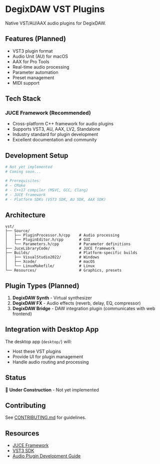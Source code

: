 # DegixDAW VST Plugins

Native VST/AU/AAX audio plugins for DegixDAW.

## Features (Planned)

- VST3 plugin format
- Audio Unit (AU) for macOS
- AAX for Pro Tools
- Real-time audio processing
- Parameter automation
- Preset management
- MIDI support

## Tech Stack

### JUCE Framework (Recommended)
- Cross-platform C++ framework for audio plugins
- Supports VST3, AU, AAX, LV2, Standalone
- Industry standard for plugin development
- Excellent documentation and community

## Development Setup

```bash
# Not yet implemented
# Coming soon...

# Prerequisites:
# - CMake
# - C++17 compiler (MSVC, GCC, Clang)
# - JUCE framework
# - Platform SDKs (VST3 SDK, AU SDK, AAX SDK)
```

## Architecture

```
vst/
├── Source/
│   ├── PluginProcessor.h/cpp    # Audio processing
│   ├── PluginEditor.h/cpp       # GUI
│   └── Parameters.h/cpp         # Parameter definitions
├── JuceLibraryCode/             # JUCE framework
├── Builds/                      # Platform-specific builds
│   ├── VisualStudio2022/        # Windows
│   ├── Xcode/                   # macOS
│   └── LinuxMakefile/           # Linux
└── Resources/                   # Graphics, presets
```

## Plugin Types (Planned)

1. **DegixDAW Synth** - Virtual synthesizer
2. **DegixDAW FX** - Audio effects (reverb, delay, EQ, compressor)
3. **DegixDAW Bridge** - DAW integration plugin (communicates with web frontend)

## Integration with Desktop App

The desktop app (`desktop/`) will:
- Host these VST plugins
- Provide UI for plugin management
- Handle audio routing and processing

## Status

🚧 **Under Construction** - Not yet implemented

## Contributing

See [CONTRIBUTING.md](../CONTRIBUTING.md) for guidelines.

## Resources

- [JUCE Framework](https://juce.com/)
- [VST3 SDK](https://steinbergmedia.github.io/vst3_doc/)
- [Audio Plugin Development Guide](https://www.theaudioprogrammer.com/)
